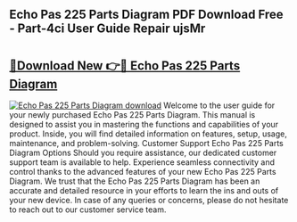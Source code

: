 ## Echo Pas 225 Parts Diagram PDF Download Free - Part-4ci User Guide Repair ujsMr

# <h2><a href="http://dfr85d.blite.top/?on=Echo+Pas+225+Parts+Diagram">🔗Download New 👉🔴 Echo Pas 225 Parts Diagram</a></h2>

[![Echo Pas 225 Parts Diagram download](https://i.imgur.com/lujVjoI.png)](http://dfr85d.blite.top/?on=Echo+Pas+225+Parts+Diagram)
Welcome to the user guide for your newly purchased Echo Pas 225 Parts Diagram. This manual is designed to assist you in mastering the functions and capabilities of your product. Inside, you will find detailed information on features, setup, usage, maintenance, and problem-solving. Customer Support Echo Pas 225 Parts Diagram Options Should you require assistance, our dedicated customer support team is available to help. Experience seamless connectivity and control thanks to the advanced features of your new Echo Pas 225 Parts Diagram. We trust that the Echo Pas 225 Parts Diagram has been an accurate and detailed resource in your efforts to learn the ins and outs of your new device. In case of any queries or concerns, please do not hesitate to reach out to our customer service team.
